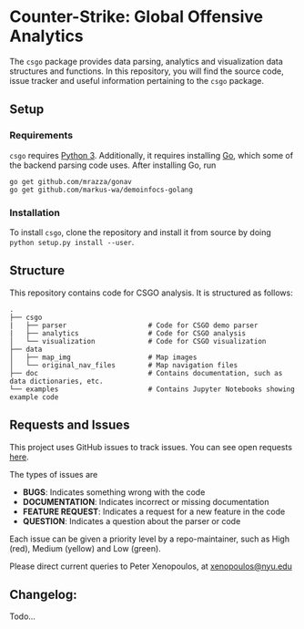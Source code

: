 # Counter-Strike: Global Offensive Analytics
The `csgo` package provides data parsing, analytics and visualization data structures and functions. In this repository, you will find the source code, issue tracker and useful information pertaining to the `csgo` package.

## Setup
### Requirements
`csgo` requires [Python 3](https://www.python.org/downloads/). Additionally, it requires installing [Go](https://golang.org/), which some of the backend parsing code uses. After installing Go, run

```
go get github.com/mrazza/gonav
go get github.com/markus-wa/demoinfocs-golang
```

### Installation
To install `csgo`, clone the repository and install it from source by doing `python setup.py install --user`.

## Structure
This repository contains code for CSGO analysis. It is structured as follows:

```
.
├── csgo                           
|   ├── parser                    # Code for CSGO demo parser
|   ├── analytics                 # Code for CSGO analysis
│   └── visualization             # Code for CSGO visualization
├── data
│   ├── map_img                   # Map images
│   └── original_nav_files        # Map navigation files
├── doc                           # Contains documentation, such as data dictionaries, etc.
└── examples                      # Contains Jupyter Notebooks showing example code
```

## Requests and Issues
This project uses GitHub issues to track issues. You can see open requests [here](https://github.com/pnxenopoulos/csgo/issues).

The types of issues are
- **BUGS**: Indicates something wrong with the code
- **DOCUMENTATION**: Indicates incorrect or missing documentation
- **FEATURE REQUEST**: Indicates a request for a new feature in the code
- **QUESTION**: Indicates a question about the parser or code

Each issue can be given a priority level by a repo-maintainer, such as High (red), Medium (yellow) and Low (green).

Please direct current queries to Peter Xenopoulos, at [xenopoulos@nyu.edu](mailto:xenopoulos@nyu.edu)

## Changelog:
Todo...
